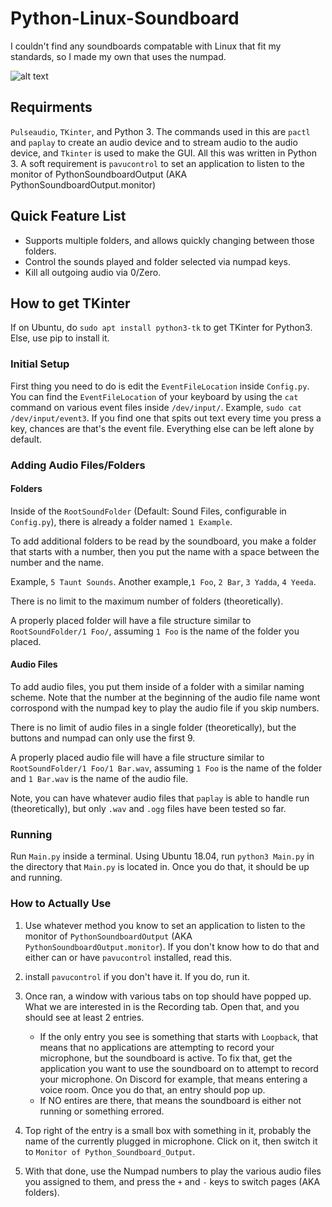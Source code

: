 # Python-Linux-Soundboard
I couldn't find any soundboards compatable with Linux that fit my standards, so I made my own that uses the numpad.

![alt text](https://i.imgur.com/VJvxTBk.png "Screenshot")

## Requirments
`Pulseaudio`, `TKinter`, and Python 3. The commands used in this are `pactl` and `paplay` to create an audio device and to stream audio to the audio device, and `Tkinter` is used to make the GUI. All this was written in Python 3. A soft requirement is `pavucontrol` to set an application to listen to the monitor of PythonSoundboardOutput (AKA PythonSoundboardOutput.monitor)

## Quick Feature List
* Supports multiple folders, and allows quickly changing between those folders.
* Control the sounds played and folder selected via numpad keys.
* Kill all outgoing audio via 0/Zero.

## How to get TKinter
If on Ubuntu, do `sudo apt install python3-tk` to get TKinter for Python3. Else, use pip to install it.

### Initial Setup
First thing you need to do is edit the `EventFileLocation` inside `Config.py`. You can find the `EventFileLocation` of your keyboard by using the `cat` command on various event files inside `/dev/input/`. Example, `sudo cat /dev/input/event3`. If you find one that spits out text every time you press a key, chances are that's the event file. Everything else can be left alone by default.

### Adding Audio Files/Folders
#### Folders
Inside of the `RootSoundFolder` (Default: Sound Files, configurable in `Config.py`), there is already a folder named `1 Example`.

To add additional folders to be read by the soundboard, you make a folder that starts with a number, then you put the name with a space between the number and the name.

Example, `5 Taunt Sounds`.
Another example,`1 Foo`, `2 Bar`, `3 Yadda`, `4 Yeeda`.

There is no limit to the maximum number of folders (theoretically).

 A properly placed folder will have a file structure similar to `RootSoundFolder/1 Foo/`, assuming `1 Foo` is the name of the folder you placed.

#### Audio Files
To add audio files, you put them inside of a folder with a similar naming scheme. Note that the number at the beginning of the audio file name wont corrospond with the numpad key to play the audio file if you skip numbers.

There is no limit of audio files in a single folder (theoretically), but the buttons and numpad can only use the first 9.

A properly placed audio file will have a file structure similar to `RootSoundFolder/1 Foo/1 Bar.wav`, assuming `1 Foo` is the name of the folder and `1 Bar.wav` is the name of the audio file.

Note, you can have whatever audio files that `paplay` is able to handle run (theoretically), but only `.wav` and `.ogg` files have been tested so far.

### Running
Run `Main.py` inside a terminal. Using Ubuntu 18.04, run `python3 Main.py` in the directory that `Main.py` is located in. Once you do that, it should be up and running.

### How to Actually Use
1. Use whatever method you know to set an application to listen to the monitor of `PythonSoundboardOutput` (AKA `PythonSoundboardOutput.monitor`).
  If you don't know how to do that and either can or have `pavucontrol` installed, read this.
  1. install `pavucontrol` if you don't have it. If you do, run it.
  2. Once ran, a window with various tabs on top should have popped up. What we are interested in is the Recording tab. Open that, and you should see at least 2 entries. 
     - If the only entry you see is something that starts with `Loopback`, that means that no applications are attempting to record your microphone, but the soundboard is active. To fix that, get the application you want to use the soundboard on to attempt to record your microphone. On Discord for example, that means entering a voice room. Once you do that, an entry should pop up.
     - If NO entires are there, that means the soundboard is either not running or something errored.

  3. Top right of the entry is a small box with something in it, probably the name of the currently plugged in microphone. Click on it, then switch it to `Monitor of Python_Soundboard_Output`.

2. With that done, use the Numpad numbers to play the various audio files you assigned to them, and press the `+` and `-` keys to switch pages (AKA folders).



